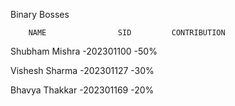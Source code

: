Binary Bosses <br />

        NAME                SID         CONTRIBUTION
   Shubham Mishra        -202301100           -50%
   
   Vishesh Sharma        -202301127            -30%
   
   Bhavya  Thakkar       -202301169           -20%
